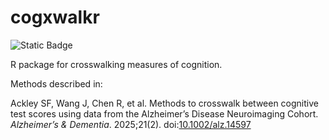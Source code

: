 # cogxwalkr

![Static Badge](https://img.shields.io/badge/Status-In_development-FF0000?style=for-the-badge)


R package for crosswalking measures of cognition.

Methods described in:
   
Ackley SF, Wang J, Chen R, et al. Methods to crosswalk between cognitive test scores using data from the Alzheimer’s Disease Neuroimaging Cohort. _Alzheimer’s &amp; Dementia_. 2025;21(2). doi:[10.1002/alz.14597](10.1002/alz.14597)
  
 

